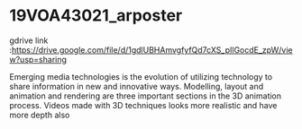 # 19VOA43021_arposter

gdrive link :https://drive.google.com/file/d/1gdlUBHAmvgfyfQd7cXS_pIlGocdE_zpW/view?usp=sharing


Emerging media technologies is the evolution of utilizing technology to share information in new and innovative ways. Modelling, layout and animation and rendering are three important sections in the 3D
animation process. Videos made with 3D techniques looks more realistic and have
more depth also
